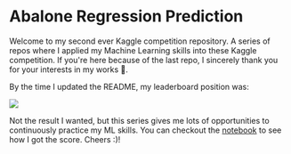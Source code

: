 Abalone Regression Prediction
=====

Welcome to my second ever Kaggle competition repository. A series of repos where I applied my Machine Learning skills into these Kaggle competition. If you're here because of the last repo, I sincerely thank you for your interests in my works 🥰.

By the time I updated the README, my leaderboard position was:

![](2nd-kaggle.png)

Not the result I wanted, but this series gives me lots of opportunities to continuously practice my ML skills. You can checkout the [notebook](model.ipynb) to see how I got the score. Cheers :)!